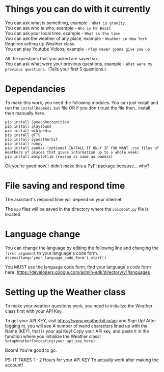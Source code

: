 # Things you can do with it currently
You can ask what is something, example - `What is gravity.`<br />
You can ask who is who, example - `Who is Mr Beast`<br />
You can ask your local time, example - `What is the time`<br />
You can ask the weather of any place, example - `Weather in New York` Requires setting up Weather class. <br />
You can play Youtube Videos, example - `Play Never gonna give you up`

All the questions that you asked are saved so..<br />
You can ask what were your previous questions, example - `What were my previous questions.` (Tells your first 5 questions.)

# Dependancies

To make this work, you need the following modules.
You can just install and run the `installDepends.bat` file
OR if you don't trust the file then.. install then manually here.<br />
```
pip install SpeechRecognition
pip install playsound
pip install wikipedia
pip install gTTS
pip install pyweatherbit
pip install numpy
pip install pandas (optional INSTALL IT ONLY IF YOU WANT .csv files of Weathers of places that gives information up to a whole week)
pip install matplotlib (reason as same as pandas)
```
Ok you're good now.
I didn't make this a PyPi package because... why?

# File saving and respond time
The assistant's respond time will depend on your internet.

The `mp3` files will be saved in the directory where the `voicebot.py` file is located.

# Language change
You can change the language by editing the following line and changing the `first argument` to your language's code form. `Access(lang='your_language_code_form').start()`

You MUST use the language code form, find your language's code form here. https://developers.google.com/admin-sdk/directory/v1/languages

# Setting up the Weather class
To make your weather questions work, you need to initialize the Weather class first with your API Key.

To get your API KEY, visit https://www.weatherbit.io/api and Sign Up!
After logging in, you will see A number of weird characters lined up with the Name (KEY), that is your api Key!
Copy your API key, and paste it in the function where you initialize the Weather class! 
`SetupWeatherForcasting(your_api_key_here)`

Boom! You're good to go.

PS: IT TAKES 1 - 2 Hours for your API KEY To actually work after making the account!